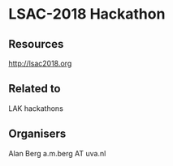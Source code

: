 # LSAC-2018 Hackathon


## Resources

http://lsac2018.org

## Related to

LAK hackathons 

## Organisers

Alan Berg
a.m.berg AT uva.nl